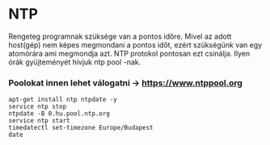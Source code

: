 # NTP
Rengeteg programnak szüksége van a pontos időre. Mivel az adott host(gép) nem képes megmondani a pontos időt, ezért szükségünk van egy atomórára ami megmondja azt. NTP protokol pontosan ezt csinálja. Ilyen órák gyüjteményét hívjuk ntp pool -nak.
### Poolokat innen lehet válogatni -> https://www.ntppool.org
```
apt-get install ntp ntpdate -y
service ntp stop
ntpdate -B 0.hu.pool.ntp.org
service ntp start
timedatectl set-timezone Europe/Budapest
date
```
